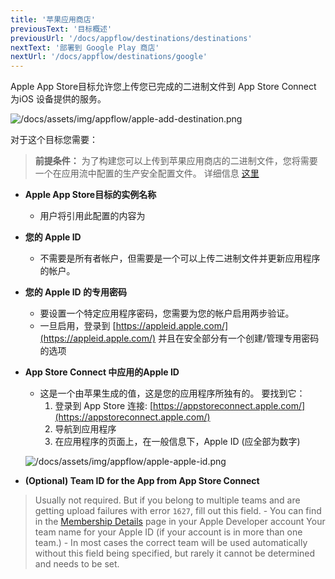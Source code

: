 ```yaml
---
title: '苹果应用商店'
previousText: '目标概述'
previousUrl: '/docs/appflow/destinations/destinations'
nextText: '部署到 Google Play 商店'
nextUrl: '/docs/appflow/destinations/google'
---
```


Apple App Store目标允许您上传您已完成的二进制文件到 App Store Connect 为iOS 设备提供的服务。


![/docs/assets/img/appflow/apple-add-destination.png](/docs/assets/img/appflow/apple-add-destination.png)

对于这个目标您需要：

> **前提条件：** 为了构建您可以上传到苹果应用商店的二进制文件，您将需要一个在应用流中配置的生产安全配置文件。 详细信息 [这里](https://ionicframework.com/docs/appflow/package/credentials#ios-credentials)


- **Apple App Store目标的实例名称**
    - 用户将引用此配置的内容为
- **您的 Apple ID**
    - 不需要是所有者帐户，但需要是一个可以上传二进制文件并更新应用程序的帐户。
- **您的 Apple ID 的专用密码**
    - 要设置一个特定应用程序密码，您需要为您的帐户启用两步验证。
    - 一旦启用，登录到 [https://appleid.apple.com/](https://appleid.apple.com/) 并且在安全部分有一个创建/管理专用密码的选项
- **App Store Connect 中应用的Apple ID**
    - 这是一个由苹果生成的值，这是您的应用程序所独有的。 要找到它：
        1. 登录到 App Store 连接: [https://appstoreconnect.apple.com/](https://appstoreconnect.apple.com/)
        2. 导航到应用程序
        3. 在应用程序的页面上，在一般信息下，Apple ID (应全部为数字)

    ![/docs/assets/img/appflow/apple-apple-id.png](/docs/assets/img/appflow/apple-apple-id.png)

- **(Optional) Team ID for the App from App Store Connect**
> Usually not required. But if you belong to multiple teams and are getting upload failures with error `1627`, fill out this field.
    - You can find in the <a href="https://developer.apple.com/account/#/membership" target="_blank">Membership Details</a> page in your Apple Developer account Your team name for your Apple ID (if your account is in more than one team.)
    - In most cases the correct team will be used automatically without this field being specified, but rarely it cannot be determined and needs to be set.